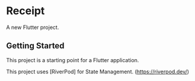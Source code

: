 # Receipt

A new Flutter project.

## Getting Started

This project is a starting point for a Flutter application.

This project uses [RiverPod] for State Management. (https://riverpod.dev/)

<!-- A few resources to get you started if this is your first Flutter project:

- [Lab: Write your first Flutter app](https://docs.flutter.dev/get-started/codelab)
- [Cookbook: Useful Flutter samples](https://docs.flutter.dev/cookbook)

For help getting started with Flutter development, view the
[online documentation](https://docs.flutter.dev/), which offers tutorials,
samples, guidance on mobile development, and a full API reference. -->
